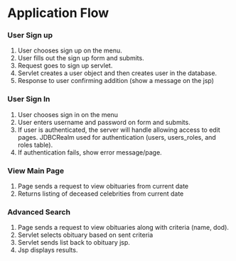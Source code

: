 # Application Flow


### User Sign up

1. User chooses sign up on the menu.
1. User fills out the sign up form and submits.
1. Request goes to sign up servlet.
1. Servlet creates a user object and then creates user in the database.
1. Response to user confirming addition (show a message on the jsp)

### User Sign In

1. User chooses sign in on the menu 
1. User enters username and password on form and submits. 
1. If user is authenticated, the server will handle allowing access to edit 
pages.  JDBCRealm used for authentication (users, users_roles, and roles table).
1. If authentication fails, show error message/page.

### View Main Page 

1. Page sends a request to view obituaries from current date
1. Returns listing of deceased celebrities from current date

### Advanced Search

1. Page sends a request to view obituaries along with criteria 
(name, dod).
1. Servlet selects obituary based on sent criteria
1. Servlet sends list back to obituary jsp.
1. Jsp displays results.

